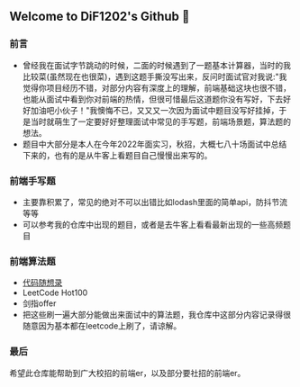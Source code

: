 ## Welcome to DiF1202's Github 👋

### 前言
- 曾经我在面试字节跳动的时候，二面的时候遇到了一题基本计算器，当时的我比较菜(虽然现在也很菜)，遇到这题手撕没写出来，反问时面试官对我说:"我觉得你项目经历不错，对部分内容有深度上的理解，前端基础这块也很不错，也能从面试中看到你对前端的热情，但很可惜最后这道题你没有写好，下去好好加油吧小伙子！"我懊悔不已，又又又一次因为面试中题目没写好挂掉，于是当时就萌生了一定要好好整理面试中常见的手写题，前端场景题，算法题的想法。
- 题目中大部分是本人在今年2022年面实习，秋招，大概七八十场面试中总结下来的，也有的是从牛客上看题目自己慢慢出来写的。

### 前端手写题
- 主要靠积累了，常见的绝对不可以出错比如lodash里面的简单api，防抖节流等等
- 可以参考我的仓库中出现的题目，或者是去牛客上看看最新出现的一些高频题目
  
### 前端算法题
- [代码随想录](https://www.programmercarl.com/)  
- LeetCode Hot100
- 剑指offer
- 把这些刷一遍大部分能做出来面试中的算法题，我仓库中这部分内容记录得很随意因为基本都在leetcode上刷了，请谅解。

### 最后
希望此仓库能帮助到广大校招的前端er，以及部分要社招的前端er。
